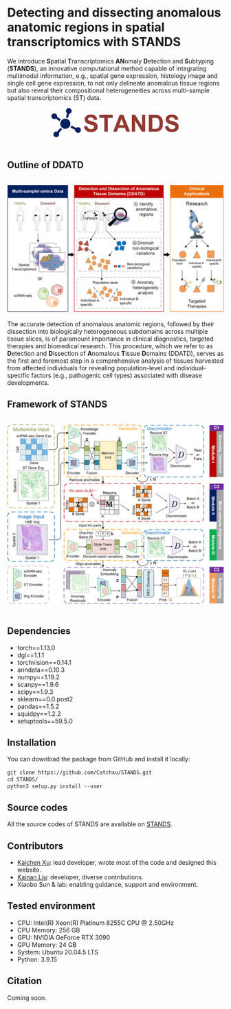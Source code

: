 # Detecting and dissecting anomalous anatomic regions in spatial transcriptomics with STANDS
We introduce <b>S</b>patial <b>T</b>ranscriptomics <b>AN</b>omaly <b>D</b>etection and <b>S</b>ubtyping (**STANDS**), an innovative computational method capable of integrating multimodal information, 
e.g., spatial gene expression, histology image and single cell gene expression, to not only delineate anomalous tissue regions but also reveal 
their compositional heterogeneities across multi-sample spatial transcriptomics (ST) data.
<br/>
<div align=center>
<img src="./images/logo.png" width="300px">
</div>
<br/>


## Outline of DDATD
<br/>
<div align=center>
<img src="./images/DDATD.png" width="600px">
</div>
<br/>
The accurate detection of anomalous anatomic regions, followed by their dissection into biologically heterogeneous subdomains across multiple tissue slices, is of paramount importance in clinical diagnostics, targeted therapies and biomedical research. This procedure, which we refer to as <b>D</b>etection and <b>D</b>issection of <b>A</b>nomalous <b>T</b>issue <b>D</b>omains (DDATD), serves as the first and foremost step in a comprehensive analysis of tissues harvested from affected individuals for revealing population-level and individual-specific factors (e.g., pathogenic cell types) associated with disease developments.


## Framework of STANDS
<br/>
<div align=center>
<img src="./images/STANDS.png" width="600px">
</div>
<br/>


## Dependencies
- torch==1.13.0
- dgl==1.1.1
- torchvision==0.14.1
- anndata==0.10.3
- numpy==1.19.2
- scanpy==1.9.6
- scipy==1.9.3
- sklearn==0.0.post2
- pandas==1.5.2
- squidpy==1.2.2
- setuptools==59.5.0


## Installation
You can download the package from GitHub and install it locally:

```commandline
git clone https://github.com/Catchxu/STANDS.git
cd STANDS/
python3 setup.py install --user
```


## Source codes
All the source codes of STANDS are available on [STANDS](https://github.com/Catchxu/STANDS).


## Contributors
- [Kaichen Xu](https://github.com/Catchxu): lead developer, wrote most of the code and designed this website.
- [Kainan Liu](https://github.com/LucaFederer): developer, diverse contributions.
- Xiaobo Sun & lab: enabling guidance, support and environment.


## Tested environment
- CPU: Intel(R) Xeon(R) Platinum 8255C CPU @ 2.50GHz
- CPU Memory: 256 GB
- GPU: NVIDIA GeForce RTX 3090 
- GPU Memory: 24 GB
- System: Ubuntu 20.04.5 LTS
- Python: 3.9.15


## Citation
Coming soon.